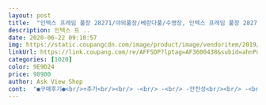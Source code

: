 ```yaml
---
layout: post 
title:  "인텍스 프레임 풀장 28271/야외풀장/베란다풀/수영장, 인텍스 프레임 풀장 28271:(260X160)" 
description: 인텍스 프 ..
date: 2020-06-22 09:10:57 
img: https://static.coupangcdn.com/image/product/image/vendoritem/2019/03/07/3017222334/f3c1bc3f-826d-45b6-adb0-1592019eae21.jpg 
linkUrl: https://link.coupang.com/re/AFFSDP?lptag=AF3600438&subid=ahnPublicAsk&pageKey=28988522&itemId=110897766&vendorItemId=3810776341&traceid=V0-113-31059878ae2459f4 
categories: [1020] 
color: 9E9D24 
price: 98900 
author: Ask View Shop 
cont:  "●구매후기●<br/>+추가<br/><br/> -<br/> -<br/> -안전성<br/><br/> -<br/> -<br/> -조립법<br/><br/> -<br/> -<br/> -청소<br/><br/> -<br/> -<br/> -크기<br/>9살 5살 아들 둘이 충분하네요<br/>그래도 좋아요ㅎ<br/>그리고 높이는 많이 낮은편 이에요 저희 골든리트리버 당시 9개월장도 아이였는데 걸어다닐정도 ㅎㅎ 수영하라고 넣어줬더니.<br/>.<br/> 땅밟고 걸어다녀서ㅠㅠ ㅋㅋ 아무튼 잼나게 놀긴 했네요 아들이랑 아들 친구랑 강아지3마리랑 해서 ㅎㅎ<br/>그리고 먼지막이처럼 덮을꺼는 꼭 같이 구매하시거나<br/>그림찾아서 a기둥 b기둥 글자보고 조립하세요ㅎ<br/>기둥에 대고앉아도 흔들림없이 겁나 튼튼해여!<br/>날이 너무뜨거워서ㅎ놀기 딱좋더라구요! 조카들물놀이하고<br/>너무 상세하게 나왔다라고 해야할지.<br/>.<br/>?<br/>너무좋아요!<br/>녹안쓴다 그랬는데 아예 안쓸진 않는거 같아요<br/>다 놀고 좀 냅뒀었는데 분리해보니 파이프 하나가 녹슬어 있더라구요 다른건 거즘 다 괜찮아 보였는데 하나가 유독 녹슬은게 눈에 보일정도 였어요<br/>다 좋아요 생각보단 작은데 다 좋아요 근대 아니 설명서 그 몇줄이 쓰기 어려워서 안보내주시는건가요? 정말 힘들어죽는줄알았네요... <br/> 설명서가없어서 혼자 골똘히 생각후 대충해봤는데 다행이 잘 됐네여.<br/>.<br/>더울시간에 한시간 반동안 난리부루스를쳐서 더위먹고 살타고 얼굴읽고.<br/>.<br/>하하 정말 너무나 힘들었습니다.<br/> 아무튼 구멍은 아직 확인못했어요 물을 채우려다 내가 골로가게생겨서 중단하고 내려와서말입니다.<br/> 옥상에 설치한거라 너무 더울꺼같아서 천막도 구매했네요 ㅎㅎ 아무튼 생각보단 작지만 좋아요 아주 대만족 배송도 무거우셨을텐데 더운날 집문앞까지 잘 배송해주셔서 너무 감사하고요 많이파세요^<br/> -^<br/>다들 놀러오니까 구매하게됬어요!<br/>다들많은 도움되시길 바랍니당ㅎㅎ<br/>덮는게좋은듯 하루하루 물받고 버리실꺼아니라면<br/>돗자리큰거나 텐트밑에 방수그라인드시트나<br/>멀리놀러가는건 애기들데리고 무리기도하고ㅎ<br/>미끄럽지않아서 아쿠아슈즈도 벗기고놀았네욯ㅎㅎ<br/>바다는 조카들도 어린것도있지만 짠물이고 그늘막도 없어서 .<br/>.<br/>ㅜㅜ<br/>설명서 대충 파악하믄 설치는 여자둘이서도 할만큼 쉽네요!<br/>설명서라고해야할지.<br/>.<br/> 작은책자가있는데<br/>섬에살아서 여름휴가시작하면 조카들이며 친구들이며<br/>시골에서 쓰려고 구매했어요<br/>아님 너무 건성이라고해야할지.<br/>.<br/>?<br/>오전에놀고 덮어두고 오후에쓰고ㅎ먼지 낙엽등 안들어가서 더좋았어요<br/>워터파크는 세균덩어리란 말도많고ㅜㅜ섬에사는 핸디캡이 있어서<br/>이제두돌인 애기들부터 큰애들까지 재미나게놀꺼같아여!<br/>일단 햇빛차단하고 마당에설치!  7 월29일 첫개장했습니다ㅎ<br/>저희는 맥주한잔하니 워터파크따로필요없네요ㅎ<br/>저희들중엔 최고무거운사람이 70kg대라서 일단<br/>좀 보기 편하지는않아여 일단 영문이기도하고;;<br/>진짜 물빼는게 좀 높이 있어서 마지막에 불편하긴해여<br/>크기는 더큰거 사고싶었는데 로켓배송에서 품절되서ㅜㅜ<br/>" 
---
```

